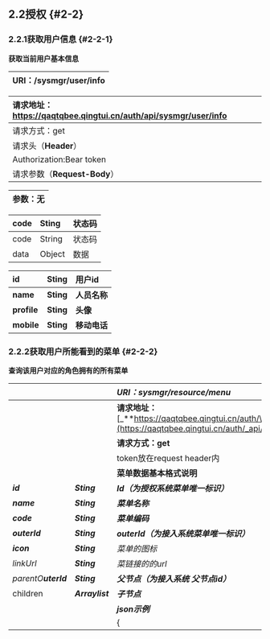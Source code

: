 ## 2.2授权 {#2-2}

### 2.2.1获取用户信息 {#2-2-1}

**获取当前用户基本信息**

| URI：/sysmgr/user/info |
| :--- |


| 请求地址：https://qaqtqbee.qingtui.cn/auth/api/sysmgr/user/info |
| :--- |
| 请求方式：get |
| 请求头（**Header**） |
| Authorization:Bear token |
| 请求参数（**Request-Body**） |

| 参数：无 |
| :--- |


| code | Sting | 状态码 |
| :--- | :--- | :--- |
| code | String | 状态码 |
| data | Object | 数据 |

| **id** | **Sting** | **用户id** |
| :--- | :--- | :--- |
| **name** | **Sting** | **人员名称** |
| **profile** | **Sting** | **头像** |
| **mobile** | **Sting** | **移动电话** |

### 2.2.2获取用户所能看到的菜单 {#2-2-2}

**查询该用户对应的角色拥有的所有菜单**

|  |  | _**URI：sysmgr/resource/menu**_ |
| :--- | :--- | :--- |
|  |  | **请求地址：**[_**https://qaqtqbee.qingtui.cn/auth/\_api/\_sysmgr/resource/menu**_](https://qaqtqbee.qingtui.cn/auth/_api/_sysmgr/resource/menu) |
|  |  | **请求方式：get** |
|  |  | token放在request header内 |
|  |  | **菜单数据基本格式说明** |
| _**id**_ | _**Sting**_ | _**Id（为授权系统菜单唯一标识）**_ |
| _**name**_ | _**Sting**_ | _**菜单名称**_ |
| _**code**_ | _**Sting**_ | _**菜单编码**_ |
| _**outerId**_ | _**Sting**_ | _**outerId（为接入系统菜单唯一标识）**_ |
| _**icon**_ | _**Sting**_ | _菜单的图标_ |
| _linkUrl_ | _**Sting**_ | _菜链接的的url_ |
| _parentO**uterId**_ | _**Sting**_ | _**父节点（为接入系统 父节点id）**_ |
| children | _**Arraylist**_ | _**子节点**_ |
|  |  | _**json示例**_ |
|  |  | { |



